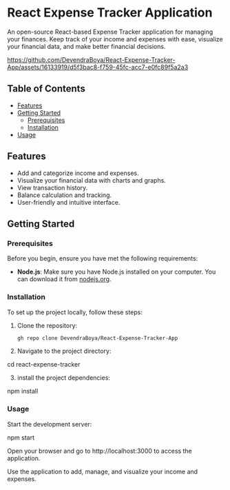 # React Expense Tracker Application

An open-source React-based Expense Tracker application for managing your finances. Keep track of your income and expenses with ease, visualize your financial data, and make better financial decisions.

https://github.com/DevendraBoya/React-Expense-Tracker-App/assets/16133919/d5f3bac8-f759-45fc-acc7-e0fc89f5a2a3

## Table of Contents

- [Features](#features)
- [Getting Started](#getting-started)
  - [Prerequisites](#prerequisites)
  - [Installation](#installation)
- [Usage](#usage)

## Features

- Add and categorize income and expenses.
- Visualize your financial data with charts and graphs.
- View transaction history.
- Balance calculation and tracking.
- User-friendly and intuitive interface.

## Getting Started

### Prerequisites

Before you begin, ensure you have met the following requirements:

- **Node.js**: Make sure you have Node.js installed on your computer. You can download it from [nodejs.org](https://nodejs.org/).

### Installation

To set up the project locally, follow these steps:

1. Clone the repository:

   ```sh
   gh repo clone DevendraBoya/React-Expense-Tracker-App
2. Navigate to the project directory:

cd react-expense-tracker

3. install the project dependencies:

npm install

### Usage

Start the development server:

npm start

Open your browser and go to http://localhost:3000 to access the application.

Use the application to add, manage, and visualize your income and expenses.
